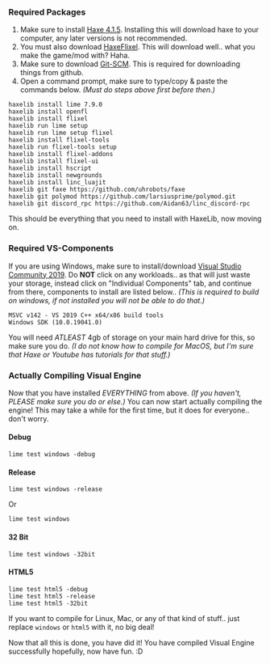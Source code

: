 ### Required Packages

1. Make sure to install [Haxe 4.1.5](https://haxe.org/download/version/4.1.5/). Installing this will download haxe to your computer, any later versions is not recommended.
2. You must also download [HaxeFlixel](https://haxeflixel.com/documentation/install-haxeflixel/). This will download well.. what you make the game/mod with? Haha.
3. Make sure to download [Git-SCM](https://git-scm.com/downloads). This is required for downloading things from github.
4. Open a command prompt, make sure to type/copy & paste the commands below. *(Must do steps above first before then.)*

```
haxelib install lime 7.9.0
haxelib install openfl
haxelib install flixel
haxelib run lime setup
haxelib run lime setup flixel
haxelib install flixel-tools
haxelib run flixel-tools setup
haxelib install flixel-addons
haxelib install flixel-ui
haxelib install hscript
haxelib install newgrounds
haxelib install linc_luajit
haxelib git faxe https://github.com/uhrobots/faxe
haxelib git polymod https://github.com/larsiusprime/polymod.git
haxelib git discord_rpc https://github.com/Aidan63/linc_discord-rpc
```

This should be everything that you need to install with HaxeLib, now moving on.

### Required VS-Components
If you are using Windows, make sure to install/download [Visual Studio Community 2019](https://visualstudio.microsoft.com/en/vs/community/). Do **NOT** click on any workloads.. as that will just waste your storage, instead click on "Individual Components" tab, and continue from there, components to install are listed below.. *(This is required to build on windows, if not installed you will not be able to do that.)*

```
MSVC v142 - VS 2019 C++ x64/x86 build tools
Windows SDK (10.0.19041.0)
```

You will need *ATLEAST* 4gb of storage on your main hard drive for this, so make sure you do.
*(I do not know how to compile for MacOS, but I'm sure that Haxe or Youtube has tutorials for that stuff.)*

### Actually Compiling Visual Engine
Now that you have installed *EVERYTHING* from above. *(If you haven't, PLEASE make sure you do or else.)*
You can now start actually compiling the engine! This may take a while for the first time, but it does for everyone.. don't worry.

#### Debug

```
lime test windows -debug
```

#### Release

```
lime test windows -release
```
Or
```
lime test windows
```

#### 32 Bit

```
lime test windows -32bit
```

#### HTML5

```
lime test html5 -debug
lime test html5 -release
lime test html5 -32bit
```

If you want to compile for Linux, Mac, or any of that kind of stuff.. just replace `windows` or `html5` with it, no big deal!

Now that all this is done, you have did it!
You have compiled Visual Engine successfully hopefully, now have fun. :D